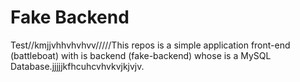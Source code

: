 # Fake Backend

Test//kmjjvhhvhvhvv/////This repos is a simple application front-end (battleboat) with is backend (fake-backend) whose is a MySQL Database.jjjjjkfhcuhcvhvkvjkjvjv.
